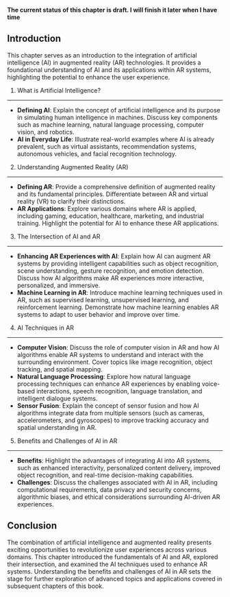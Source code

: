 **The current status of this chapter is draft. I will finish it later when I have time**

Introduction
------------

This chapter serves as an introduction to the integration of artificial intelligence (AI) in augmented reality (AR) technologies. It provides a foundational understanding of AI and its applications within AR systems, highlighting the potential to enhance the user experience.

1. What is Artificial Intelligence?
-----------------------------------

* **Defining AI**: Explain the concept of artificial intelligence and its purpose in simulating human intelligence in machines. Discuss key components such as machine learning, natural language processing, computer vision, and robotics.
* **AI in Everyday Life**: Illustrate real-world examples where AI is already prevalent, such as virtual assistants, recommendation systems, autonomous vehicles, and facial recognition technology.

2. Understanding Augmented Reality (AR)
---------------------------------------

* **Defining AR**: Provide a comprehensive definition of augmented reality and its fundamental principles. Differentiate between AR and virtual reality (VR) to clarify their distinctions.
* **AR Applications**: Explore various domains where AR is applied, including gaming, education, healthcare, marketing, and industrial training. Highlight the potential for AI to enhance these AR applications.

3. The Intersection of AI and AR
--------------------------------

* **Enhancing AR Experiences with AI**: Explain how AI can augment AR systems by providing intelligent capabilities such as object recognition, scene understanding, gesture recognition, and emotion detection. Discuss how AI algorithms make AR experiences more interactive, personalized, and immersive.
* **Machine Learning in AR**: Introduce machine learning techniques used in AR, such as supervised learning, unsupervised learning, and reinforcement learning. Demonstrate how machine learning enables AR systems to adapt to user behavior and improve over time.

4. AI Techniques in AR
----------------------

* **Computer Vision**: Discuss the role of computer vision in AR and how AI algorithms enable AR systems to understand and interact with the surrounding environment. Cover topics like image recognition, object tracking, and spatial mapping.
* **Natural Language Processing**: Explore how natural language processing techniques can enhance AR experiences by enabling voice-based interactions, speech recognition, language translation, and intelligent dialogue systems.
* **Sensor Fusion**: Explain the concept of sensor fusion and how AI algorithms integrate data from multiple sensors (such as cameras, accelerometers, and gyroscopes) to improve tracking accuracy and spatial understanding in AR.

5. Benefits and Challenges of AI in AR
--------------------------------------

* **Benefits**: Highlight the advantages of integrating AI into AR systems, such as enhanced interactivity, personalized content delivery, improved object recognition, and real-time decision-making capabilities.
* **Challenges**: Discuss the challenges associated with AI in AR, including computational requirements, data privacy and security concerns, algorithmic biases, and ethical considerations surrounding AI-driven AR experiences.

Conclusion
----------

The combination of artificial intelligence and augmented reality presents exciting opportunities to revolutionize user experiences across various domains. This chapter introduced the fundamentals of AI and AR, explored their intersection, and examined the AI techniques used to enhance AR systems. Understanding the benefits and challenges of AI in AR sets the stage for further exploration of advanced topics and applications covered in subsequent chapters of this book.
